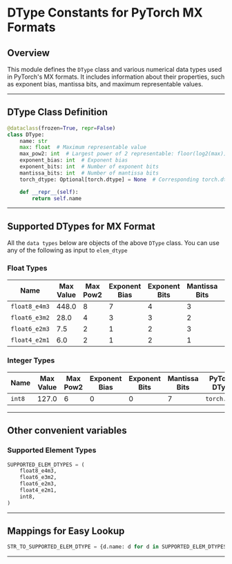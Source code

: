 # **DType Constants for PyTorch MX Formats**

## Overview

This module defines the `DType` class and various numerical data types used in PyTorch's MX formats. It includes information about their properties, such as exponent bias, mantissa bits, and maximum representable values.

---

## **DType Class Definition**

```python
@dataclass(frozen=True, repr=False)
class DType:
    name: str
    max: float  # Maximum representable value
    max_pow2: int  # Largest power of 2 representable: floor(log2(max))
    exponent_bias: int  # Exponent bias
    exponent_bits: int  # Number of exponent bits
    mantissa_bits: int  # Number of mantissa bits
    torch_dtype: Optional[torch.dtype] = None  # Corresponding torch.dtype if available

    def __repr__(self):
        return self.name
```

---

## **Supported DTypes for MX Format**

All the `data types` below are objects of the above `DType` class. You can use any of the following as input to `elem_dtype`

### **Float Types**

| Name            | Max Value                                                     | Max Pow2 | Exponent Bias | Exponent Bits | Mantissa Bits | PyTorch DType         |
|-----------------|---------------------------------------------------------------|----------|---------------|---------------|---------------|-----------------------|
| `float8_e4m3`   | 448.0                                                         | 8        | 7             | 4             | 3             | `torch.float8_e4m3fn` |
| `float6_e3m2`   | 28.0                                                          | 4        | 3             | 3             | 2             | None                  |
| `float6_e2m3`   | 7.5                                                           | 2        | 1             | 2             | 3             | None                  |
| `float4_e2m1`   | 6.0                                                           | 2        | 1             | 2             | 1             | None                  |

### **Integer Types**

| Name  | Max Value | Max Pow2 | Exponent Bias | Exponent Bits | Mantissa Bits | PyTorch DType |
|-------|----------|----------|---------------|--------------|--------------|----------------|
| `int8` | 127.0  | 6        | 0             | 0            | 7            | `torch.int8` |

---

## Other convenient variables

### Supported Element Types

```python
SUPPORTED_ELEM_DTYPES = (
    float8_e4m3,
    float6_e3m2,
    float6_e2m3,
    float4_e2m1,
    int8,
)
```


---

## Mappings for Easy Lookup

```python
STR_TO_SUPPORTED_ELEM_DTYPE = {d.name: d for d in SUPPORTED_ELEM_DTYPES}
```

---
